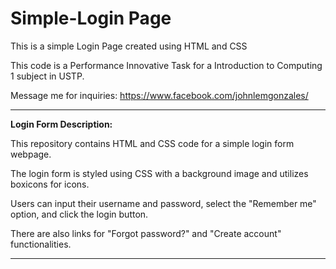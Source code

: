 # Simple-Login Page

This is a simple Login Page created using HTML and CSS

This code is a Performance Innovative Task for a Introduction to Computing 1 subject in USTP.

Message me for inquiries: https://www.facebook.com/johnlemgonzales/

---------------------------------------------------
**Login Form Description:**

This repository contains HTML and CSS code for a simple login form webpage.

The login form is styled using CSS with a background image and utilizes boxicons for icons.

Users can input their username and password, select the "Remember me" option, and click the login button.

There are also links for "Forgot password?" and "Create account" functionalities.

---------------------------------------------------
